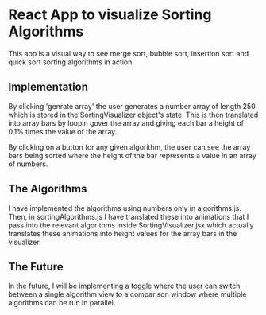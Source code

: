 # React App to visualize Sorting Algorithms

This app is a visual way to see merge sort, bubble sort, insertion sort and quick sort sorting algorithms in action.

## Implementation

By clicking 'genrate array' the user generates a number array of length 250 which is stored in the SortingVisualizer object's state. This is then translated into array bars by loopin gover the array and giving each bar a height of 0.1% times the value of the array.

By clicking on a button for any given algorithm, the user can see the array bars being sorted where the height of the bar represents a value in an array of numbers.

## The Algorithms

I have implemented the algorithms using numbers only in algorithms.js. Then, in sortingAlgorithms.js I have translated these into animations that I pass into the relevant algorithms inside SortingVisualizer.jsx which actually translates these animations into height values for the array bars in the visualizer.

## The Future

In the future, I will be implementing a toggle where the user can switch between a single algorithm view to a comparison window where multiple algorithms can be run in parallel.



